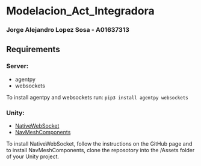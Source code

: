 # Modelacion_Act_Integradora
### Jorge Alejandro Lopez Sosa - A01637313

## Requirements
### Server:
- agentpy
- websockets

To install agentpy and websockets run:
```pip3 install agentpy websockets```

### Unity:
- [NativeWebSocket](https://github.com/endel/NativeWebSocket)
- [NavMeshComponents](https://github.com/Unity-Technologies/NavMeshComponents)

To install NativeWebSocket, follow the instructions on the GitHub page and to install NavMeshComponents, clone the reposotory into the /Assets folder of your Unity project.

